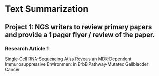 # Text Summarization
## Project 1: NGS writers to review primary papers and provide a 1 pager flyer / review of the paper.

### Research Article 1
Single-Cell RNA-Sequencing Atlas Reveals an MDK-Dependent Immunosuppressive Environment in ErbB Pathway-Mutated Gallbladder Cancer
